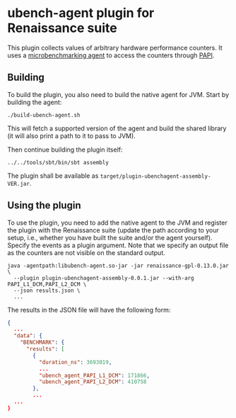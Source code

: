 # ubench-agent plugin for Renaissance suite

This plugin collects values of arbitrary hardware performance counters.
It uses a [microbenchmarking agent](https://github.com/d-iii-s/java-ubench-agent)
to access the counters through [PAPI](https://icl.utk.edu/papi/).

## Building

To build the plugin, you also need to build the native agent for JVM.
Start by building the agent:

```shell
./build-ubench-agent.sh
```

This will fetch a supported version of the agent and build the shared
library (it will also print a path to it to pass to JVM).

Then continue building the plugin itself:

```shell
../../tools/sbt/bin/sbt assembly
```

The plugin shall be available as `target/plugin-ubenchagent-assembly-VER.jar`.

## Using the plugin

To use the plugin, you need to add the native agent to the JVM and register
the plugin with the Renaissance suite (update the path according to your setup,
i.e., whether you have built the suite and/or the agent yourself).
Specify the events as a plugin argument.
Note that we specify an output file as the counters are not visible on the
standard output.

```shell
java -agentpath:libubench-agent.so-jar -jar renaissance-gpl-0.13.0.jar \
  --plugin plugin-ubenchagent-assembly-0.0.1.jar --with-arg PAPI_L1_DCM,PAPI_L2_DCM \
  --json results.json \
  ...
```

The results in the JSON file will have the following form:

```json
{
  ...
  "data": {
    "BENCHMARK": {
      "results": [
        {
          "duration_ns": 3693019,
          ...
          "ubench_agent_PAPI_L1_DCM": 171866,
          "ubench_agent_PAPI_L2_DCM": 410758
        },
        ...
  ...
}
```
